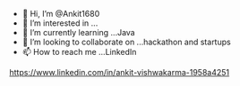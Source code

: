 - 👋 Hi, I’m @Ankit1680
- 👀 I’m interested in ...
- 🌱 I’m currently learning ...Java 
- 💞️ I’m looking to collaborate on ...hackathon and startups
- 📫 How to reach me ...LinkedIn

https://www.linkedin.com/in/ankit-vishwakarma-1958a4251

<!---
Ankit1680/Ankit1680 is a ✨ special ✨ repository because its `README.md` (this file) appears on your GitHub profile.
You can click the Preview link to take a look at your changes.
--->
